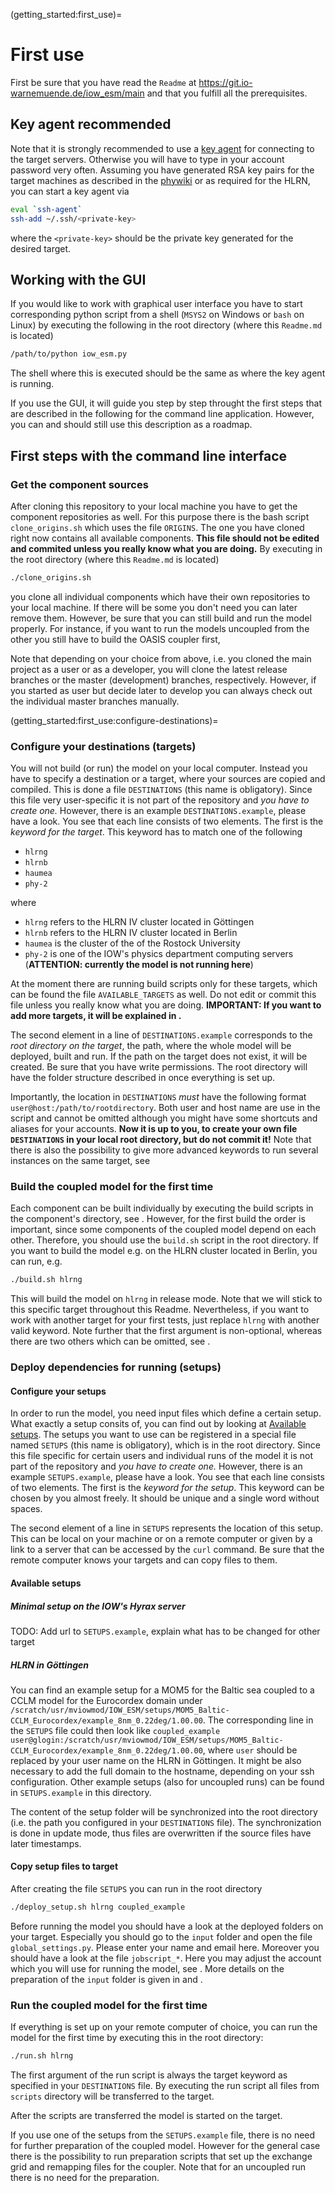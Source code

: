(getting_started:first_use)=
# First use

First be sure that you have read the `Readme` at https://git.io-warnemuende.de/iow_esm/main and that you fulfill all the prerequisites.


## Key agent recommended

Note that it is strongly recommended to use a [key agent](https://www.ssh.com/academy/ssh/agent) for connecting to the target servers.
Otherwise you will have to type in your account password very often.
Assuming you have generated RSA key pairs for the target machines as described in the [phywiki](http://phywiki.io-warnemuende.de/do/view/Server/GenerateRsakeys) or as required for the HLRN, you can start a key agent via

``` bash
eval `ssh-agent`
ssh-add ~/.ssh/<private-key>
```

where the `<private-key>` should be the private key generated for the desired target.


## Working with the GUI

If you would like to work with graphical user interface you have to start corresponding python script from a shell
(`MSYS2` on Windows or `bash` on Linux) by executing the following in the root directory (where this `Readme.md` is located)

``` bash
/path/to/python iow_esm.py
```

The shell where this is executed should be the same as where the key agent is running.

If you use the GUI, it will guide you step by step throught the first steps that are described in the following for the command line application.
However, you can and should still use this description as a roadmap.


## First steps with the command line interface


### Get the component sources

After cloning this repository to your local machine you have to get the component repositories as well.
For this purpose there is the bash script `clone_origins.sh` which uses the file `ORIGINS`. 
The one you have cloned right now contains all available components.
**This file should not be edited and commited unless you really know what you are doing.**
By executing in the root directory (where this `Readme.md` is located)

``` bash
./clone_origins.sh
```

you clone all individual components which have their own repositories to your local machine.
If there will be some you don't need you can later remove them. 
However, be sure that you can still build and run the model properly.
For instance, if you want to run the models uncoupled from the other you still have to build the OASIS coupler first, 

Note that depending on your choice from above, i.e. you cloned the main project as a user or as a developer, 
you will clone the latest release branches or the master (development) branches, respectively.
However, if you started as user but decide later to develop you can always check out the individual master branches manually.

(getting_started:first_use:configure-destinations)=
### Configure your destinations (targets)

You will not build (or run) the model on your local computer.
Instead you have to specify a destination or a target, where your sources are copied and compiled.
This is done a file `DESTINATIONS` (this name is obligatory). 
Since this file very user-specific it is not part of the repository and *you have to create one.*
However, there is an example `DESTINATIONS.example`, please have a look.
You see that each line consists of two elements.
The first is the *keyword for the target*. This keyword has to match one of the following

* `hlrng`
* `hlrnb`
* `haumea`
* `phy-2`

where 

* `hlrng` refers to the HLRN IV cluster located in Göttingen
* `hlrnb` refers to the HLRN IV cluster located in Berlin
* `haumea` is the cluster of the of the Rostock University
* `phy-2` is one of the IOW's physics department computing servers (**ATTENTION: currently the model is not running here**)

At the moment there are running build scripts only for these targets, which can be found the file `AVAILABLE_TARGETS` as well.
Do not edit or commit this file unless you really know what you are doing.
**IMPORTANT: If you want to add more targets, it will be explained in [](usage:add-new-target-machines).**

The second element in a line of `DESTINATIONS.example` corresponds to the *root directory on the target*, the path, where the whole model will be deployed, built and run.
If the path on the target does not exist, it will be created.
Be sure that you have write permissions.
The root directory will have the folder structure described in [](usage:directory_structure) once everything is set up.

Importantly, the location in `DESTINATIONS` _must_ have the following format `user@host:/path/to/rootdirectory`.
Both user and host name are use in the script and cannot be omitted although you might have some shortcuts and aliases for your accounts.
**Now it is up to you, to create your own file `DESTINATIONS` in your local root directory, but do not commit it!**
Note that there is also the possibility to give more advanced keywords to run several instances on the same target, see [](usage:advanced_use:advanced_destination_keywords)


### Build the coupled model for the first time

Each component can be built individually by executing the build scripts in the component's directory, see [](usage:advanced_use:build-single-components-in-a-different-modes-and-configurations).
However, for the first build the order is important, since some components of the coupled model depend on each other.
Therefore, you should use the `build.sh` script in the root directory.
If you want to build the model e.g. on the HLRN cluster located in Berlin, you can run, e.g.

``` bash
./build.sh hlrng
``` 

This will build the model on `hlrng` in release mode.
Note that we will stick to this specific target throughout this Readme.
Nevertheless, if you want to work with another target for your first tests, just replace `hlrng` with another valid keyword.
Note further that the first argument is non-optional, whereas there are two others which can be omitted, 
see [](usage:advanced_use:build-single-components-in-a-different-modes-and-configurations).


### Deploy dependencies for running (setups)


#### Configure your setups

In order to run the model, you need input files which define a certain setup.
What exactly a setup consits of, you can find out by looking at [Available setups](#available-setups).
The setups you want to use can be registered in a special file named `SETUPS` (this name is obligatory), 
which is in the root directory.
Since this file specific for certain users and individual runs of the model it is not part of the repository and *you have to create one.*
However, there is an example `SETUPS.example`, please have a look.
You see that each line consists of two elements.
The first is the *keyword for the setup*. 
This keyword can be chosen by you almost freely.
It should be unique and a single word without spaces.


The second element of a line in `SETUPS` represents the location of this setup. 
This can be local on your machine or on a remote computer or given by a link to a server that can be accessed by the `curl` command.
Be sure that the remote computer knows your targets and can copy files to them. 


#### Available setups

##### Minimal setup on the IOW's Hyrax server

TODO: Add url to `SETUPS.example`, explain what has to be changed for other target


##### HLRN in Göttingen
You can find an example setup for a MOM5 for the Baltic sea coupled to a CCLM model for the Eurocordex domain under `/scratch/usr/mviowmod/IOW_ESM/setups/MOM5_Baltic-CCLM_Eurocordex/example_8nm_0.22deg/1.00.00`.
The corresponding line in the `SETUPS` file could then look like
`coupled_example user@glogin:/scratch/usr/mviowmod/IOW_ESM/setups/MOM5_Baltic-CCLM_Eurocordex/example_8nm_0.22deg/1.00.00`,
where `user` should be replaced by your user name on the HLRN in Göttingen.
It might be also necessary to add the full domain to the hostname, depending on your ssh configuration.
Other example setups (also for uncoupled runs) can be found in `SETUPS.example` in this directory.

The content of the setup folder will be synchronized into the root directory (i.e. the path you configured in your `DESTINATIONS` file). 
The synchronization is done in update mode, thus files are overwritten if the source files have later timestamps.


#### Copy setup files to target

After creating the file `SETUPS` you can run in the root directory

``` bash
./deploy_setup.sh hlrng coupled_example
``` 

Before running the model you should have a look at the deployed folders on your target.
Especially you should go to the `input` folder and open the file `global_settings.py`.
Please enter your name and email here.
Moreover you should have a look at the file `jobscript_*`. 
Here you may adjust the account which you will use for running the model, see [](usage:setting_up_jobscript).
More details on the preparation of the `input` folder is given in [](usage:setting_up_global_settings) and [](usage:prepare_input_folders).  
 

### Run the coupled model for the first time

If everything is set up on your remote computer of choice, you can run the model for the first time by executing this in the root directory:

``` bash
./run.sh hlrng
``` 

The first argument of the run script is always the target keyword as specified in your `DESTINATIONS` file.
By executing the run script all files from `scripts` directory will be transferred to the target.

After the scripts are transferred the model is started on the target.

If you use one of the setups from the `SETUPS.example` file, there is no need for further preparation of the coupled model.
However for the general case there is the possibility to run preparation scripts that set up the exchange grid 
and remapping files for the coupler. 
Note that for an uncoupled run there is no need for the preparation.

